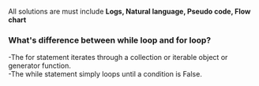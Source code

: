 
All solutions are must include <b>Logs, Natural language, Pseudo code, Flow chart</b>

### What's difference between while loop and for loop?<br>
-The for statement iterates through a collection or iterable object or generator function.<br>
-The while statement simply loops until a condition is False.
